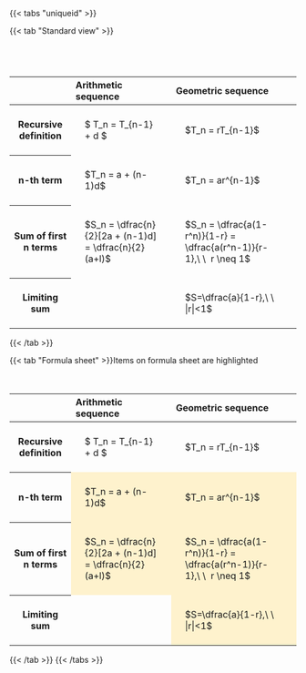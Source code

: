 ---
---

{{< tabs "uniqueid" >}}

{{< tab "Standard view" >}}

#  
<br>
<style type="text/css">
#T_84e5e th.col_heading {
  text-align: left;
  font-size: 1em;
}
#T_84e5e td {
  text-align: left;
  font-size: 1em;
  padding: 1.5em;
}
#T_84e5e_row0_col0, #T_84e5e_row0_col1, #T_84e5e_row1_col0, #T_84e5e_row1_col1, #T_84e5e_row2_col0, #T_84e5e_row2_col1, #T_84e5e_row3_col0, #T_84e5e_row3_col1 {
  white-space: pre-wrap;
}
</style>
<table id="T_84e5e">
  <thead>
    <tr>
      <th class="blank level0" >&nbsp;</th>
      <th id="T_84e5e_level0_col0" class="col_heading level0 col0" >Arithmetic sequence</th>
      <th id="T_84e5e_level0_col1" class="col_heading level0 col1" >Geometric sequence</th>
    </tr>
  </thead>
  <tbody>
    <tr>
      <th id="T_84e5e_level0_row0" class="row_heading level0 row0" >Recursive definition</th>
      <td id="T_84e5e_row0_col0" class="data row0 col0" >$ T_n = T_{n-1} + d $</td>
      <td id="T_84e5e_row0_col1" class="data row0 col1" >$T_n = rT_{n-1}$</td>
    </tr>
    <tr>
      <th id="T_84e5e_level0_row1" class="row_heading level0 row1" >n-th term</th>
      <td id="T_84e5e_row1_col0" class="data row1 col0" >$T_n = a + (n-1)d$</td>
      <td id="T_84e5e_row1_col1" class="data row1 col1" >$T_n = ar^{n-1}$</td>
    </tr>
    <tr>
      <th id="T_84e5e_level0_row2" class="row_heading level0 row2" >Sum of first n terms</th>
      <td id="T_84e5e_row2_col0" class="data row2 col0" >$S_n = \dfrac{n}{2}[2a + (n-1)d] = \dfrac{n}{2}(a+l)$</td>
      <td id="T_84e5e_row2_col1" class="data row2 col1" >$S_n = \dfrac{a(1-r^n)}{1-r} = \dfrac{a(r^n-1)}{r-1},\ \  r \neq 1$</td>
    </tr>
    <tr>
      <th id="T_84e5e_level0_row3" class="row_heading level0 row3" >Limiting sum</th>
      <td id="T_84e5e_row3_col0" class="data row3 col0" ></td>
      <td id="T_84e5e_row3_col1" class="data row3 col1" >$S=\dfrac{a}{1-r},\ \ |r|<1$</td>
    </tr>
  </tbody>
</table>
{{< /tab >}}

{{< tab "Formula sheet" >}}Items on formula sheet are highlighted
<br><br><br>
<style type="text/css">
#T_bd805 th.col_heading {
  text-align: left;
  font-size: 1em;
}
#T_bd805 td {
  text-align: left;
  font-size: 1em;
  padding: 1.5em;
}
#T_bd805_row0_col0, #T_bd805_row0_col1, #T_bd805_row3_col0 {
  white-space: pre-wrap;
}
#T_bd805_row1_col0, #T_bd805_row1_col1, #T_bd805_row2_col0, #T_bd805_row2_col1, #T_bd805_row3_col1 {
  background-color: rgba(255,194,10, 0.2);
  white-space: pre-wrap;
}
</style>
<table id="T_bd805">
  <thead>
    <tr>
      <th class="blank level0" >&nbsp;</th>
      <th id="T_bd805_level0_col0" class="col_heading level0 col0" >Arithmetic sequence</th>
      <th id="T_bd805_level0_col1" class="col_heading level0 col1" >Geometric sequence</th>
    </tr>
  </thead>
  <tbody>
    <tr>
      <th id="T_bd805_level0_row0" class="row_heading level0 row0" >Recursive definition</th>
      <td id="T_bd805_row0_col0" class="data row0 col0" >$ T_n = T_{n-1} + d $</td>
      <td id="T_bd805_row0_col1" class="data row0 col1" >$T_n = rT_{n-1}$</td>
    </tr>
    <tr>
      <th id="T_bd805_level0_row1" class="row_heading level0 row1" >n-th term</th>
      <td id="T_bd805_row1_col0" class="data row1 col0" >$T_n = a + (n-1)d$</td>
      <td id="T_bd805_row1_col1" class="data row1 col1" >$T_n = ar^{n-1}$</td>
    </tr>
    <tr>
      <th id="T_bd805_level0_row2" class="row_heading level0 row2" >Sum of first n terms</th>
      <td id="T_bd805_row2_col0" class="data row2 col0" >$S_n = \dfrac{n}{2}[2a + (n-1)d] = \dfrac{n}{2}(a+l)$</td>
      <td id="T_bd805_row2_col1" class="data row2 col1" >$S_n = \dfrac{a(1-r^n)}{1-r} = \dfrac{a(r^n-1)}{r-1},\ \  r \neq 1$</td>
    </tr>
    <tr>
      <th id="T_bd805_level0_row3" class="row_heading level0 row3" >Limiting sum</th>
      <td id="T_bd805_row3_col0" class="data row3 col0" ></td>
      <td id="T_bd805_row3_col1" class="data row3 col1" >$S=\dfrac{a}{1-r},\ \ |r|<1$</td>
    </tr>
  </tbody>
</table>
{{< /tab >}}
{{< /tabs >}}